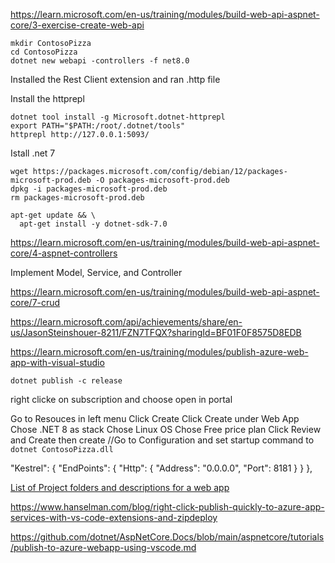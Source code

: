 
https://learn.microsoft.com/en-us/training/modules/build-web-api-aspnet-core/3-exercise-create-web-api

```
mkdir ContosoPizza
cd ContosoPizza
dotnet new webapi -controllers -f net8.0
```

Installed the Rest Client extension and ran .http file

Install the httprepl

```
dotnet tool install -g Microsoft.dotnet-httprepl
export PATH="$PATH:/root/.dotnet/tools"
httprepl http://127.0.0.1:5093/
```

Istall .net 7

```
wget https://packages.microsoft.com/config/debian/12/packages-microsoft-prod.deb -O packages-microsoft-prod.deb
dpkg -i packages-microsoft-prod.deb
rm packages-microsoft-prod.deb

apt-get update && \
  apt-get install -y dotnet-sdk-7.0
```


https://learn.microsoft.com/en-us/training/modules/build-web-api-aspnet-core/4-aspnet-controllers


Implement Model, Service, and Controller

https://learn.microsoft.com/en-us/training/modules/build-web-api-aspnet-core/7-crud


https://learn.microsoft.com/api/achievements/share/en-us/JasonSteinshouer-8211/FZN7TFQX?sharingId=BF01F0F8575D8EDB

https://learn.microsoft.com/en-us/training/modules/publish-azure-web-app-with-visual-studio

```
dotnet publish -c release
```

right clicke on subscription and choose open in portal

Go to Resouces in left menu
Click Create
Click Create under Web App
Chose .NET 8 as stack
Chose Linux OS
Chose Free price plan
Click Review and Create then create
//Go to Configuration and set startup command to `dotnet ContosoPizza.dll`

  "Kestrel": {
    "EndPoints": {
      "Http": {
        "Address": "0.0.0.0",
        "Port": 8181
      }
    }
  },

    
  <location path="." inheritInChildApplications="false">
    <system.webServer>
      <handlers>
        <remove name="aspNetCore"/>
        <add name="aspNetCore" path="*" verb="*" modules="AspNetCoreModuleV2" resourceType="Unspecified"/>
      </handlers>
      <aspNetCore processPath="dotnet" arguments=".\ContosoPizza.dll" hostingModel="inprocess" stdoutLogEnabled="false" stdoutLogFile=".\logs\stdout" />
    </system.webServer>
  </location>


  [List of Project folders and descriptions for a web app](https://learn.microsoft.com/en-us/training/modules/publish-azure-web-app-with-visual-studio/6-explore-your-visual-studio-app-project)

  https://www.hanselman.com/blog/right-click-publish-quickly-to-azure-app-services-with-vs-code-extensions-and-zipdeploy

  https://github.com/dotnet/AspNetCore.Docs/blob/main/aspnetcore/tutorials/publish-to-azure-webapp-using-vscode.md